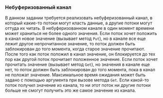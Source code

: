 ### Небуферизованный канал

В данном задании требуется реализовать небуферизованный канал, в который какие-то потоки могут класть данные, а другие потоки
могут оттуда их читать. В небуферизованном канале в один момент времени может храниться не более одного значения.
Если поток хочет положить в канал новое значение (вызывает метод `Put`), но в канале все еще лежит другое непрочитанное значение, то поток должен
быть заблокирован до того момента, когда старое значение прочитают.
После того как поток положил в канал значение, он блокируется до тех пор как другой поток прочитает положенное значение.
Если поток хочет прочитать значение (вызывает метод `Get`), но значения в канале еще нет, то поток должен быть заблокирован до того момента, пока
в канал не положат значение. Максимальное время ожидания может быть задано с помощью аргумента при вызове метода `Get`.
Если какой-то поток получил значение из канала, то ни этот поток ни другие потоки больше не смогут получить это же самое значение из канала.
